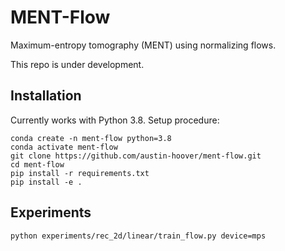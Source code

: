 # MENT-Flow

Maximum-entropy tomography (MENT) using normalizing flows.

This repo is under development.


## Installation

Currently works with Python 3.8. Setup procedure:

```
conda create -n ment-flow python=3.8
conda activate ment-flow
git clone https://github.com/austin-hoover/ment-flow.git
cd ment-flow
pip install -r requirements.txt
pip install -e .
```

## Experiments

```
python experiments/rec_2d/linear/train_flow.py device=mps
```
